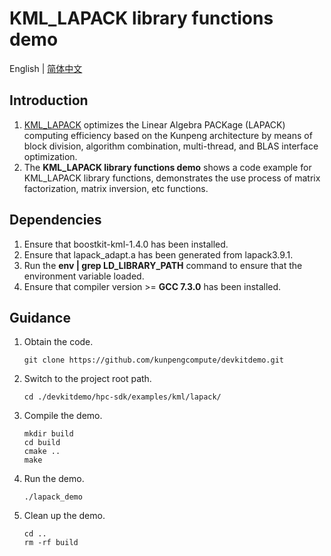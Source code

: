 # **KML_LAPACK library functions demo**

English | [简体中文](README.md)

## Introduction

1. [KML_LAPACK](https://www.hikunpeng.com/document/detail/en/kunpengaccel/math-lib/devg-kml/kunpengaccel_kml_16_0203.html)
   optimizes the Linear Algebra PACKage (LAPACK) computing efficiency based on the Kunpeng architecture by means of
   block division, algorithm combination, multi-thread, and BLAS interface optimization.
2. The **KML_LAPACK library functions demo** shows a code example for KML_LAPACK library functions, demonstrates the use process of matrix factorization, matrix inversion, etc functions.

## Dependencies

1. Ensure that boostkit-kml-1.4.0 has been installed.
2. Ensure that lapack_adapt.a has been generated from lapack3.9.1.
3. Run the **env | grep LD_LIBRARY_PATH** command to ensure that the environment variable loaded.
4. Ensure that compiler version >= **GCC 7.3.0** has been installed.

## Guidance

1. Obtain the code.

   ```shell
   git clone https://github.com/kunpengcompute/devkitdemo.git
   ```

2. Switch to the project root path.

   ```shell
   cd ./devkitdemo/hpc-sdk/examples/kml/lapack/
   ```

3. Compile the demo.

   ```shell
   mkdir build
   cd build
   cmake ..
   make
   ```

4. Run the demo.

   ```shell
   ./lapack_demo
   ```

5. Clean up the demo.

   ```shell
   cd ..
   rm -rf build
   ```